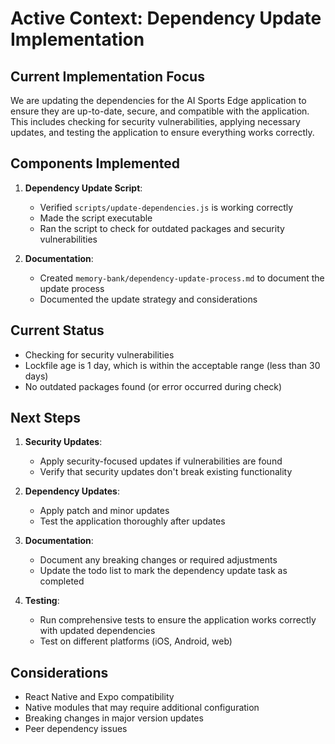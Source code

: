 # Active Context: Dependency Update Implementation

## Current Implementation Focus

We are updating the dependencies for the AI Sports Edge application to ensure they are up-to-date, secure, and compatible with the application. This includes checking for security vulnerabilities, applying necessary updates, and testing the application to ensure everything works correctly.

## Components Implemented

1. **Dependency Update Script**:

   - Verified `scripts/update-dependencies.js` is working correctly
   - Made the script executable
   - Ran the script to check for outdated packages and security vulnerabilities

2. **Documentation**:
   - Created `memory-bank/dependency-update-process.md` to document the update process
   - Documented the update strategy and considerations

## Current Status

- Checking for security vulnerabilities
- Lockfile age is 1 day, which is within the acceptable range (less than 30 days)
- No outdated packages found (or error occurred during check)

## Next Steps

1. **Security Updates**:

   - Apply security-focused updates if vulnerabilities are found
   - Verify that security updates don't break existing functionality

2. **Dependency Updates**:

   - Apply patch and minor updates
   - Test the application thoroughly after updates

3. **Documentation**:

   - Document any breaking changes or required adjustments
   - Update the todo list to mark the dependency update task as completed

4. **Testing**:
   - Run comprehensive tests to ensure the application works correctly with updated dependencies
   - Test on different platforms (iOS, Android, web)

## Considerations

- React Native and Expo compatibility
- Native modules that may require additional configuration
- Breaking changes in major version updates
- Peer dependency issues
